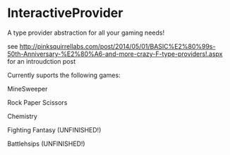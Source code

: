 InteractiveProvider
===================

A type provider abstraction for all your gaming needs!

see http://pinksquirrellabs.com/post/2014/05/01/BASIC%E2%80%99s-50th-Anniversary-%E2%80%A6-and-more-crazy-F-type-providers!.aspx for an introudction post

Currently suports the following games:

MineSweeper

Rock Paper Scissors

Chemistry

Fighting Fantasy (UNFINISHED!)

Battlehsips (UNFINISHED!)
